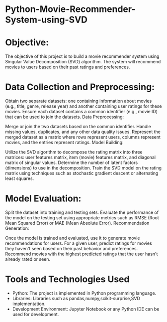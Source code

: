 # Python-Movie-Recommender-System-using-SVD

# Objective:
The objective of this project is to build a movie recommender system using Singular Value Decomposition (SVD) algorithm. The system will recommend movies to users based on their past ratings and preferences.

# Data Collection and Preprocessing:

Obtain two separate datasets: one containing information about movies (e.g., title, genre, release year) and another containing user ratings for these movies.
Ensure each dataset contains a common identifier (e.g., movie ID) that can be used to join the datasets.
Data Preprocessing:

Merge or join the two datasets based on the common identifier.
Handle missing values, duplicates, and any other data quality issues.
Represent the merged dataset as a matrix where rows represent users, columns represent movies, and the entries represent ratings.
Model Building:

Utilize the SVD algorithm to decompose the rating matrix into three matrices: user features matrix, item (movie) features matrix, and diagonal matrix of singular values.
Determine the number of latent factors (dimensions) to use in the decomposition.
Train the SVD model on the rating matrix using techniques such as stochastic gradient descent or alternating least squares.

# Model Evaluation:

Split the dataset into training and testing sets.
Evaluate the performance of the model on the testing set using appropriate metrics such as RMSE (Root Mean Squared Error) or MAE (Mean Absolute Error).
Recommendation Generation:

Once the model is trained and evaluated, use it to generate movie recommendations for users.
For a given user, predict ratings for movies they haven't seen based on their past behavior and preferences.
Recommend movies with the highest predicted ratings that the user hasn't already rated or seen.

# Tools and Technologies Used
* Python: The project is implemented in Python programming language.
* Libraries: Libraries such as pandas,numpy,scikit-surprise,SVD implementation.
* Development Environment: Jupyter Notebook or any Python IDE can be used for development.
